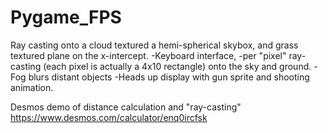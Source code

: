 # Pygame_FPS
Ray casting onto a cloud textured a hemi-spherical skybox, and grass textured plane on the x-intercept.
-Keyboard interface, 
-per "pixel" ray-casting (each pixel is actually a 4x10 rectangle) onto the sky and ground.
-Fog blurs distant objects
-Heads up display with gun sprite and shooting animation.

Desmos demo of distance calculation and "ray-casting"
https://www.desmos.com/calculator/enq0ircfsk
